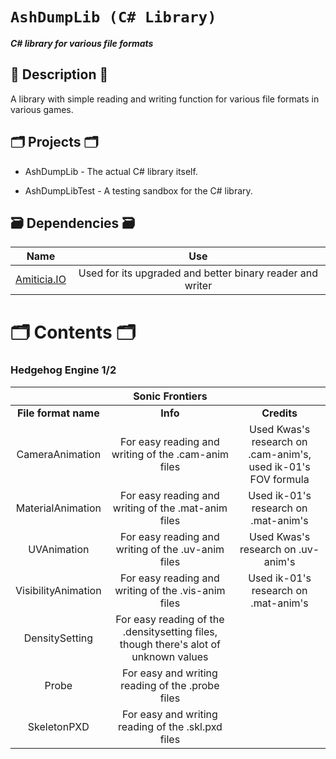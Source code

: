 # `AshDumpLib (C# Library)`

**_C# library for various file formats_**

## 📜 Description 📜

A library with simple reading and writing function for various file formats in various games.

## 🗂️ Projects 🗂️

- AshDumpLib - The actual C# library itself.

- AshDumpLibTest - A testing sandbox for the C# library.

## 🗃 Dependencies 🗃

|                                                     Name                                                      |                            Use                            |
| :-----------------------------------------------------------------------------------------------------------: | :-------------------------------------------------------: |
| [Amiticia.IO](<[https://github.com/tge-was-taken/Amicitia.IO](https://github.com/tge-was-taken/Amicitia.IO)>) | Used for its upgraded and better binary reader and writer |

# 🗂️ Contents 🗂️

### Hedgehog Engine 1/2

|                      |                                 **Sonic Frontiers**                                  |                                                               |
| :------------------: | :----------------------------------------------------------------------------------: | :-----------------------------------------------------------: |
| **File format name** |                                       **Info**                                       |                          **Credits**                          |
|   CameraAnimation    |                 For easy reading and writing of the .cam-anim files                  | Used Kwas's research on .cam-anim's, used ik-01's FOV formula |
|  MaterialAnimation   |                 For easy reading and writing of the .mat-anim files                  |             Used ik-01's research on .mat-anim's              |
|     UVAnimation      |                  For easy reading and writing of the .uv-anim files                  |              Used Kwas's research on .uv-anim's               |
| VisibilityAnimation  |                 For easy reading and writing of the .vis-anim files                  |             Used ik-01's research on .mat-anim's              |
|    DensitySetting    | For easy reading of the .densitysetting files, though there's alot of unknown values |                                                               |
|        Probe         |                   For easy and writing reading of the .probe files                   |                                                               |
|     SkeletonPXD      |                  For easy and writing reading of the .skl.pxd files                  |                                                               |

